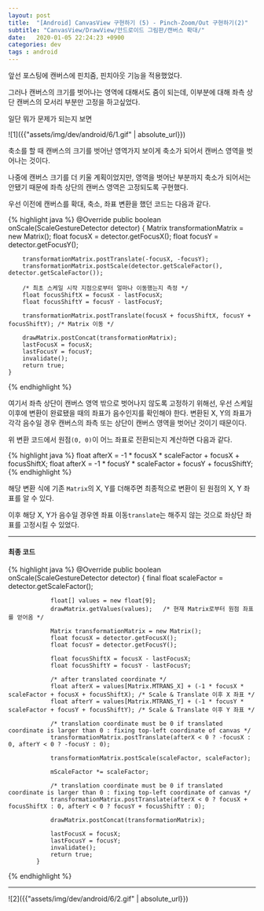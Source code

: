 ```yaml
---
layout: post
title:  "[Android] CanvasView 구현하기 (5) - Pinch-Zoom/Out 구현하기(2)"
subtitle: "CanvasView/DrawView/안드로이드 그림판/캔버스 확대/"
date:   2020-01-05 22:24:23 +0900
categories: dev
tags : android
---
```


앞선 포스팅에 캔버스에 핀치줌, 핀치아웃 기능을 적용했었다.

그러나 캔버스의 크기를 벗어나는 영역에 대해서도 줌이 되는데, 이부분에 대해 좌측 상단 캔버스의 모서리 부분만 고정을 하고싶었다.

일단 뭐가 문제가 되는지 보면

![1]({{"assets/img/dev/android/6/1.gif" | absolute_url}})

축소를 할 때 캔버스의 크기를 벗어난 영역가지 보이게 축소가 되어서 캔버스 영역을 벗어나는 것이다.

나중에 캔버스 크기를 더 키울 계획이었지만, 영역을 벗어난 부분까지 축소가 되어서는 안됐기 때문에 좌측 상단의 캔버스 영역은 고정되도록 구현했다.

우선 이전에 캔버스를 확대, 축소, 좌표 변환을 했던 코드는 다음과 같다.

{% highlight java %}
    @Override
    public boolean onScale(ScaleGestureDetector detector) {
        Matrix transformationMatrix = new Matrix();
        float focusX = detector.getFocusX();
        float focusY = detector.getFocusY();
        
        transformationMatrix.postTranslate(-focusX, -focusY);
        transformationMatrix.postScale(detector.getScaleFactor(), detector.getScaleFactor());
        
        /* 최초 스케일 시작 지점으로부터 얼마나 이동했는지 측정 */
        float focusShiftX = focusX - lastFocusX;
        float focusShiftY = focusY - lastFocusY;

        transformationMatrix.postTranslate(focusX + focusShiftX, focusY + focusShiftY); /* Matrix 이동 */
        
        drawMatrix.postConcat(transformationMatrix);
        lastFocusX = focusX;
        lastFocusY = focusY;
        invalidate();
        return true;
    }
{% endhighlight %}

여기서 좌측 상단이 캔버스 영역 밖으로 벗어나지 않도록 고정하기 위해선, 우선 스케일 이후에 변환이 완료됐을 때의 좌표가 음수인지를 확인해야 한다. 변환된 X, Y의 좌표가 각각 음수일 경우 캔버스의 좌측 또는 상단이 캔버스 영역을 벗어난 것이기 때문이다.

위 변환 코드에서 원점`(0, 0)`이 어느 좌표로 전환되는지 계산하면 다음과 같다.

{% highlight java %}
    float afterX = -1 * focusX * scaleFactor + focusX + focusShiftX;
    float afterX = -1 * focusY * scaleFactor + focusY + focusShiftY;
{% endhighlight %}

해당 변환 식에 기존 `Matrix`의 X, Y를 더해주면 최종적으로 변환이 된 원점의 X, Y 좌표를 알 수 있다.

이후 해당 X, Y가 음수일 경우엔 좌표 이동`translate`는 해주지 않는 것으로 좌상단 좌표를 고정시킬 수 있었다.

--------
#### 최종 코드

{% highlight java %}
            @Override
            public boolean onScale(ScaleGestureDetector detector) {
                final float scaleFactor = detector.getScaleFactor();

                float[] values = new float[9];
                drawMatrix.getValues(values);   /* 현재 Matrix로부터 원점 좌표를 얻어옴 */

                Matrix transformationMatrix = new Matrix();
                float focusX = detector.getFocusX();
                float focusY = detector.getFocusY();

                float focusShiftX = focusX - lastFocusX;
                float focusShiftY = focusY - lastFocusY;

                /* after translated coordinate */
                float afterX = values[Matrix.MTRANS_X] + (-1 * focusX * scaleFactor + focusX + focusShiftX); /* Scale & Translate 이후 X 좌표 */
                float afterY = values[Matrix.MTRANS_Y] + (-1 * focusY * scaleFactor + focusY + focusShiftY); /* Scale & Translate 이후 Y 좌표 */

                /* translation coordinate must be 0 if translated coordinate is larger than 0 : fixing top-left coordinate of canvas */
                transformationMatrix.postTranslate(afterX < 0 ? -focusX : 0, afterY < 0 ? -focusY : 0);

                transformationMatrix.postScale(scaleFactor, scaleFactor);

                mScaleFactor *= scaleFactor;

                /* translation coordinate must be 0 if translated coordinate is larger than 0 : fixing top-left coordinate of canvas */
                transformationMatrix.postTranslate(afterX < 0 ? focusX + focusShiftX : 0, afterY < 0 ? focusY + focusShiftY : 0);

                drawMatrix.postConcat(transformationMatrix);

                lastFocusX = focusX;
                lastFocusY = focusY;
                invalidate();
                return true;
            }
{% endhighlight %}

----------------------

![2]({{"assets/img/dev/android/6/2.gif" | absolute_url}})